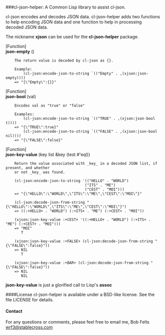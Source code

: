 ###cl-json-helper:  A Common Lisp library to assist cl-json.

cl-json encodes and decodes JSON data.  cl-json-helper adds two functions to help encoding
JSON data and one function to help in processing decoded JSON data.

The nickname **xjson** can be used for the **cl-json-helper** package.

[Function]<br>
**json-empty** ()

		The return value is decoded by cl-json as {}.
		
		Example:
			(cl-json:encode-json-to-string `(("Empty" . ,(xjson:json-empty))))
		=> "{\"Empty\":{}}"
		

[Function]<br>
**json-bool** (val)

		Encodes val as "true" or "false"
	
		Examples:
			(cl-json:encode-json-to-string `(("TRUE" . ,(xjson:json-bool t))))
		=> "{\"TRUE\":true}"
			(cl-json:encode-json-to-string `(("FALSE" . ,(xjson:json-bool nil))))
		=> "{\"FALSE\":false}"

[Function]<br>
**json-key-value** (key list &key (test #'eql))

		Return the value associated with _key_ in a decoded JSON list, if present, and whether
		or not _key_ was found.
		
		(cl-json:encode-json-to-string '(("HELLO" . "WORLD")
					  					("ITS" . "ME")
					  					("CEST" . "MOI")))
		=> "{\"HELLO\":\"WORLD\",\"ITS\":\"ME\",\"CEST\":\"MOI\"}"
		
		(cl-json:decode-json-from-string "{\"HELLO\":\"WORLD\",\"ITS\":\"ME\",\"CEST\":\"MOI\"}")
		=> ((:+HELLO+ . "WORLD") (:+ITS+ . "ME") (:+CEST+ . "MOI"))
		
		(xjson:json-key-value :+CEST+ '((:+HELLO+ . "WORLD") (:+ITS+ . "ME") (:+CEST+ . "MOI")))
		=> "MOI"
		   T
		
		(xjson:json-key-value :+FALSE+ (cl-json:decode-json-from-string "{\"FALSE\":false}"))
		=> NIL
		   T
		
		(xjson:json-key-value :+BAR+ (cl-json:decode-json-from-string "{\"FALSE\":false}"))
		=> NIL
		   NIL
		  
**json-key-value** is just a glorified call to Lisp's **assoc** 
		
####License
cl-json-helper is available under a BSD-like license.  See the file LICENSE for
details.

#### Contact
For any questions or comments, please feel free to email me, Bob Felts
<wrf3@stablecross.com>
